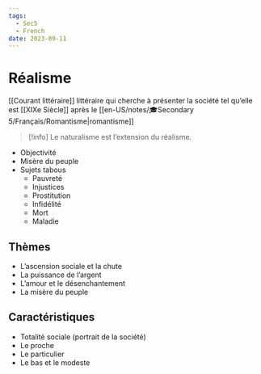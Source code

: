 ```yaml
---
tags:
  - Sec5
  - French
date: 2023-09-11
---
```


# Réalisme

[[Courant littéraire]] littéraire qui cherche à présenter la société tel qu’elle est
[[XIXe Siècle]] après le [[en-US/notes/🎓Secondary 5/Français/Romantisme|romantisme]]

> [!info] Le naturalisme est l’extension du réalisme.

- Objectivité
- Misère du peuple
- Sujets tabous
	- Pauvreté
	- Injustices
	- Prostitution
	- Infidélité
	- Mort
	- Maladie

## Thèmes

- L’ascension sociale et la chute
- La puissance de l’argent
- L’amour et le désenchantement
- La misère du peuple

## Caractéristiques

- Totalité sociale (portrait de la société)
- Le proche
- Le particulier
- Le bas et le modeste
